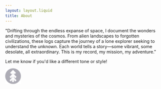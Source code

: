 ```yaml
---
layout: layout.liquid
title: About
---
```


<p>"Drifting through the endless expanse of space, I document the wonders and mysteries of the cosmos. From alien landscapes to forgotten civilizations, these logs capture the journey of a lone explorer seeking to understand the unknown. Each world tells a story—some vibrant, some desolate, all extraordinary. This is my record, my mission, my adventure."

Let me know if you'd like a different tone or style!</p>
<img class="about" alt="pine" src="/images/pine.png" width="50" />
